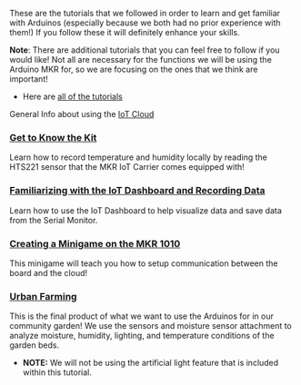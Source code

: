 These are the tutorials that we followed in order to learn and get familiar with Arduinos (especially because we both had no prior experience with them!) If you follow these it will definitely enhance your skills.

**Note**: There are additional tutorials that you can feel free to follow if you would like! Not all are necessary for the functions we will be using the Arduino MKR for, so we are focusing on the ones that we think are important!
- Here are [all of the tutorials](https://explore-iot.arduino.cc/?_gl=1*1d5t7n8*_ga*MjA0Nzk2NjY1MC4xNjU0ODY3MDU2*_ga_NEXN8H46L5*MTY1NjQyMjU4My4xMy4xLjE2NTY0Mjk0ODguNDQ.)

General Info about using the [IoT Cloud](https://docs.arduino.cc/cloud/iot-cloud/tutorials/iot-cloud-getting-started?_gl=1*1dkilw2*_ga*MjA0Nzk2NjY1MC4xNjU0ODY3MDU2*_ga_NEXN8H46L5*MTY1NjQyMjU4My4xMy4xLjE2NTY0Mjc4NTIuNDg.)

### [Get to Know the Kit](https://explore-iot.arduino.cc/iotsk/module/iot-starter-kit/lesson/get-to-know-the-kit)
Learn how to record temperature and humidity locally by reading the HTS221 sensor that the MKR IoT Carrier comes equipped with!

### [Familiarizing with the IoT Dashboard and Recording Data](https://explore-iot.arduino.cc/iotsk/module/iot-starter-kit/lesson/get-to-know-the-kit)
Learn how to use the IoT Dashboard to help visualize data and save data from the Serial Monitor.

### [Creating a Minigame on the MKR 1010](https://explore-iot.arduino.cc/iotsk/module/iot-starter-kit/lesson/cloud-vs-carrier-game)
This minigame will teach you how to setup communication between the board and the cloud!

### [Urban Farming](https://explore-iot.arduino.cc/iotsk/module/iot-starter-kit/lesson/urban-farming-101)
This is the final product of what we want to use the Arduinos for in our community garden! We use the sensors and moisture sensor attachment to analyze moisture, humidity, lighting, and temperature conditions of the garden beds.
- **NOTE:** We will not be using the artificial light feature that is included within this tutorial. 
